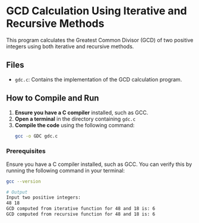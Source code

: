 # GCD Calculation Using Iterative and Recursive Methods

This program calculates the Greatest Common Divisor (GCD) of two positive integers using both iterative and recursive methods.

## Files

- `gdc.c`: Contains the implementation of the GCD calculation program.

## How to Compile and Run
1. **Ensure you have a C compiler** installed, such as GCC.
2. **Open a terminal** in the directory containing `gdc.c`
3. **Compile the code** using the following command:
   ```sh
   gcc -o GDC gdc.c

### Prerequisites

Ensure you have a C compiler installed, such as GCC. You can verify this by running the following command in your terminal:
```sh
gcc --version

# Output
Input two positive integers:
48 18
GCD computed from iterative function for 48 and 18 is: 6
GCD computed from recursive function for 48 and 18 is: 6


